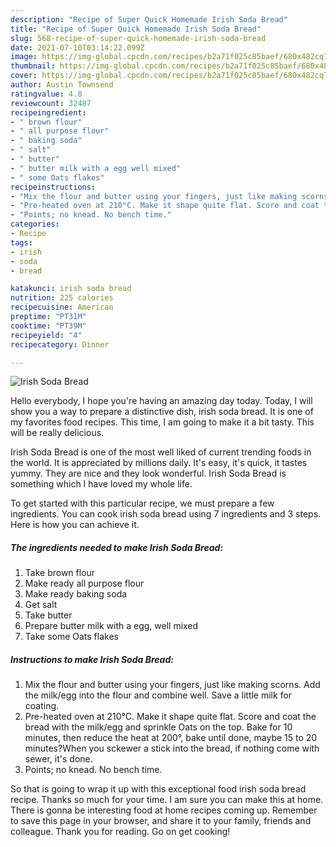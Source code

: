 ```yaml
---
description: "Recipe of Super Quick Homemade Irish Soda Bread"
title: "Recipe of Super Quick Homemade Irish Soda Bread"
slug: 568-recipe-of-super-quick-homemade-irish-soda-bread
date: 2021-07-10T03:14:22.099Z
image: https://img-global.cpcdn.com/recipes/b2a71f025c85baef/680x482cq70/irish-soda-bread-recipe-main-photo.jpg
thumbnail: https://img-global.cpcdn.com/recipes/b2a71f025c85baef/680x482cq70/irish-soda-bread-recipe-main-photo.jpg
cover: https://img-global.cpcdn.com/recipes/b2a71f025c85baef/680x482cq70/irish-soda-bread-recipe-main-photo.jpg
author: Austin Townsend
ratingvalue: 4.8
reviewcount: 32487
recipeingredient:
- " brown flour"
- " all purpose flour"
- " baking soda"
- " salt"
- " butter"
- " butter milk with a egg well mixed"
- " some Oats flakes"
recipeinstructions:
- "Mix the flour and butter using your fingers, just like making scorns. Add the milk/egg into the flour and combine well. Save a little milk for coating."
- "Pre-heated oven at 210°C. Make it shape quite flat. Score and coat the bread with the milk/egg and sprinkle Oats on the top. Bake for 10 minutes, then reduce the heat at 200°, bake until done, maybe 15 to 20 minutes?When you sckewer a stick into the bread, if nothing come with sewer, it&#39;s done."
- "Points; no knead. No bench time."
categories:
- Recipe
tags:
- irish
- soda
- bread

katakunci: irish soda bread 
nutrition: 225 calories
recipecuisine: American
preptime: "PT31M"
cooktime: "PT39M"
recipeyield: "4"
recipecategory: Dinner

---
```



![Irish Soda Bread](https://img-global.cpcdn.com/recipes/b2a71f025c85baef/680x482cq70/irish-soda-bread-recipe-main-photo.jpg)

Hello everybody, I hope you're having an amazing day today. Today, I will show you a way to prepare a distinctive dish, irish soda bread. It is one of my favorites food recipes. This time, I am going to make it a bit tasty. This will be really delicious.



Irish Soda Bread is one of the most well liked of current trending foods in the world. It is appreciated by millions daily. It's easy, it's quick, it tastes yummy. They are nice and they look wonderful. Irish Soda Bread is something which I have loved my whole life.


To get started with this particular recipe, we must prepare a few ingredients. You can cook irish soda bread using 7 ingredients and 3 steps. Here is how you can achieve it.

<!--inarticleads1-->

##### The ingredients needed to make Irish Soda Bread:

1. Take  brown flour
1. Make ready  all purpose flour
1. Make ready  baking soda
1. Get  salt
1. Take  butter
1. Prepare  butter milk with a egg, well mixed
1. Take  some Oats flakes




<!--inarticleads2-->

##### Instructions to make Irish Soda Bread:

1. Mix the flour and butter using your fingers, just like making scorns. Add the milk/egg into the flour and combine well. Save a little milk for coating.
1. Pre-heated oven at 210°C. Make it shape quite flat. Score and coat the bread with the milk/egg and sprinkle Oats on the top. Bake for 10 minutes, then reduce the heat at 200°, bake until done, maybe 15 to 20 minutes?When you sckewer a stick into the bread, if nothing come with sewer, it&#39;s done.
1. Points; no knead. No bench time.




So that is going to wrap it up with this exceptional food irish soda bread recipe. Thanks so much for your time. I am sure you can make this at home. There is gonna be interesting food at home recipes coming up. Remember to save this page in your browser, and share it to your family, friends and colleague. Thank you for reading. Go on get cooking!
